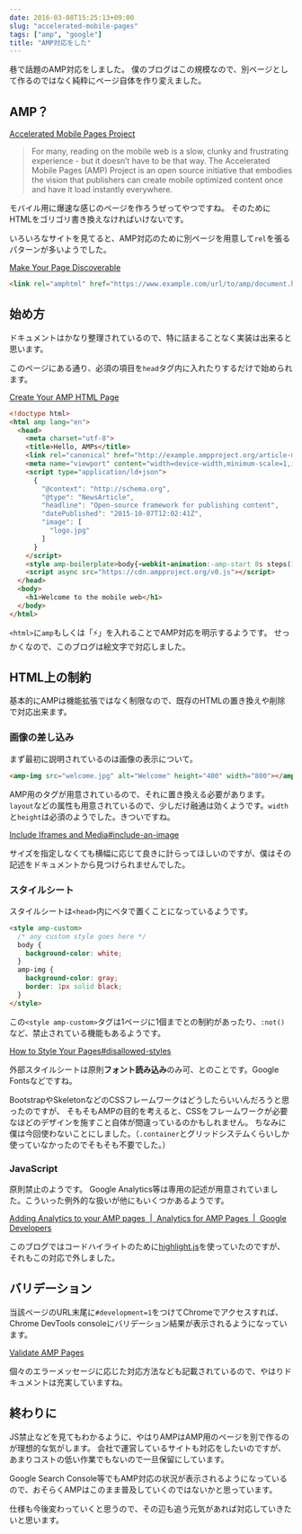 ```yaml
---
date: 2016-03-08T15:25:13+09:00
slug: "accelerated-mobile-pages"
tags: ["amp", "google"]
title: "AMP対応をした"
---
```


巷で話題のAMP対応をしました。
僕のブログはこの規模なので、別ページとして作るのではなく純粋にページ自体を作り変えました。

## AMP？

[Accelerated Mobile Pages Project](https://www.ampproject.org/)

> For many, reading on the mobile web is a slow, clunky and frustrating experience - but it doesn’t have to be that way. The Accelerated Mobile Pages (AMP) Project is an open source initiative that embodies the vision that publishers can create mobile optimized content once and have it load instantly everywhere.

モバイル用に爆速な感じのページを作ろうぜってやつですね。
そのためにHTMLをゴリゴリ書き換えなければいけないです。

いろいろなサイトを見てると、AMP対応のために別ページを用意して`rel`を張るパターンが多いようでした。

[Make Your Page Discoverable](https://www.ampproject.org/docs/guides/discovery.html#linking-pages-with-ltlinkgt)

``` html
<link rel="amphtml" href="https://www.example.com/url/to/amp/document.html">
```

## 始め方

ドキュメントはかなり整理されているので、特に詰まることなく実装は出来ると思います。

このページにある通り、必須の項目を`head`タグ内に入れたりするだけで始められます。

[Create Your AMP HTML Page](https://www.ampproject.org/docs/get_started/create/basic_markup.html)

``` html
<!doctype html>
<html amp lang="en">
  <head>
    <meta charset="utf-8">
    <title>Hello, AMPs</title>
    <link rel="canonical" href="http://example.ampproject.org/article-metadata.html" />
    <meta name="viewport" content="width=device-width,minimum-scale=1,initial-scale=1">
    <script type="application/ld+json">
      {
        "@context": "http://schema.org",
        "@type": "NewsArticle",
        "headline": "Open-source framework for publishing content",
        "datePublished": "2015-10-07T12:02:41Z",
        "image": [
          "logo.jpg"
        ]
      }
    </script>
    <style amp-boilerplate>body{-webkit-animation:-amp-start 8s steps(1,end) 0s 1 normal both;-moz-animation:-amp-start 8s steps(1,end) 0s 1 normal both;-ms-animation:-amp-start 8s steps(1,end) 0s 1 normal both;animation:-amp-start 8s steps(1,end) 0s 1 normal both}@-webkit-keyframes -amp-start{from{visibility:hidden}to{visibility:visible}}@-moz-keyframes -amp-start{from{visibility:hidden}to{visibility:visible}}@-ms-keyframes -amp-start{from{visibility:hidden}to{visibility:visible}}@-o-keyframes -amp-start{from{visibility:hidden}to{visibility:visible}}@keyframes -amp-start{from{visibility:hidden}to{visibility:visible}}</style><noscript><style amp-boilerplate>body{-webkit-animation:none;-moz-animation:none;-ms-animation:none;animation:none}</style></noscript>
    <script async src="https://cdn.ampproject.org/v0.js"></script>
  </head>
  <body>
    <h1>Welcome to the mobile web</h1>
  </body>
</html>
```

`<html>`に`amp`もしくは「⚡」を入れることでAMP対応を明示するようです。
せっかくなので、このブログは絵文字で対応しました。

## HTML上の制約

基本的にAMPは機能拡張ではなく制限なので、既存のHTMLの置き換えや削除で対応出来ます。

### 画像の差し込み

まず最初に説明されているのは画像の表示について。

``` html
<amp-img src="welcome.jpg" alt="Welcome" height="400" width="800"></amp-img>
```

AMP用のタグが用意されているので、それに置き換える必要があります。
`layout`などの属性も用意されているので、少しだけ融通は効くようです。`width`と`height`は必須のようでした。きついですね。

[Include Iframes and Media#include-an-image](https://www.ampproject.org/docs/guides/amp_replacements.html#include-an-image)

サイズを指定しなくても横幅に応じて良きに計らってほしいのですが、僕はその記述をドキュメントから見つけられませんでした。

### スタイルシート

スタイルシートは`<head>`内にベタで置くことになっているようです。

``` html
<style amp-custom>
  /* any custom style goes here */
  body {
    background-color: white;
  }
  amp-img {
    background-color: gray;
    border: 1px solid black;
  }
</style>
```

この`<style amp-custom>`タグは1ページに1個までとの制約があったり、`:not()`など、禁止されている機能もあるようです。

[How to Style Your Pages#disallowed-styles](https://www.ampproject.org/docs/guides/responsive/style_pages.html#disallowed-styles)

外部スタイルシートは原則**フォント読み込み**のみ可、とのことです。Google Fontsなどですね。

BootstrapやSkeletonなどのCSSフレームワークはどうしたらいいんだろうと思ったのですが、
そもそもAMPの目的を考えると、CSSをフレームワークが必要なほどのデザインを施すこと自体が間違っているのかもしれません。
ちなみに僕は今回使わないことにしました。（`.container`とグリッドシステムくらいしか使っていなかったのでそもそも不要でした。）

### JavaScript

原則禁止のようです。
Google Analytics等は専用の記述が用意されていました。こういった例外的な扱いが他にもいくつかあるようです。

[Adding Analytics to your AMP pages  |  Analytics for AMP Pages  |  Google Developers](https://developers.google.com/analytics/devguides/collection/amp-analytics/)

このブログではコードハイライトのために[highlight.js](https://highlightjs.org/)を使っていたのですが、それもこの対応で外しました。

## バリデーション

当該ページのURL末尾に`#development=1`をつけてChromeでアクセスすれば、Chrome DevTools consoleにバリデーション結果が表示されるようになっています。

[Validate AMP Pages](https://www.ampproject.org/docs/guides/validate.html)

個々のエラーメッセージに応じた対応方法なども記載されているので、やはりドキュメントは充実していますね。

## 終わりに

JS禁止などを見てもわかるように、やはりAMPはAMP用のページを別で作るのが理想的な気がします。
会社で運営しているサイトも対応をしたいのですが、あまりコストの低い作業でもないので一旦保留にしています。

Google Search Console等でもAMP対応の状況が表示されるようになっているので、おそらくAMPはこのまま普及していくのではないかと思っています。

仕様も今後変わっていくと思うので、その辺も追う元気があれば対応していきたいと思います。

